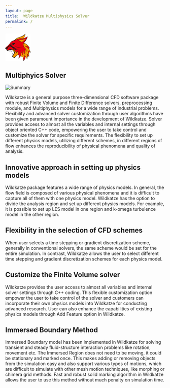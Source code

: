 ```yaml
---
layout: page
title:  Wildkatze Multiphysics Solver
permalink: /
---
```


![Wildkatze Logo](assets/images/logo80.png)

## Multiphyics Solver
                                  

![Summary](https://live.staticflickr.com/65535/51909289644_5801b44f86_z.jpg)

Wildkatze is a general purpose three-dimensional CFD software package with robust Finite Volume and Finite Difference solvers, preprocessing module, and Multiphysics models for a wide range of industrial problems. Flexibility and advanced solver customization through user algorithms have been given paramount importance in the development of Wildkatze. Solver provides access to almost all the variables and internal settings through object oriented C++ code, empowering the user to take control and customize the solver for specific requirements. The flexibility to set up different physics models, utilizing different schemes, in different regions of flow enhances the reproducibility of physical phenomena and quality of analysis.

## Innovative approach in setting up physics models
Wildkatze package features a wide range of physics models. In general, the flow field is composed of various physical phenomena and it is difficult to capture all of them with one physics model. Wildkatze has the option to divide the analysis region and set up different physics models. For example, it is possible to set up LES model in one region and k-omega turbulence model in the other region.

## Flexibility in the selection of CFD schemes
When user selects a time stepping or gradient discretization scheme, generally in conventional solvers, the same scheme would be set for the entire simulation. In contrast, Wildkatze allows the user to select different time stepping and gradient discretization schemes for each physics model.

## Customize the Finite Volume solver
Wildkatze provides the user access to almost all variables and internal solver settings through C++ coding. This flexible customization option empower the user to take control of the solver and customers can incorporate their own physics models into Wildkatze for conducting advanced research. User can also enhance the capabilities of existing physics models through Add Feature option in Wildkatze.

## Immersed Boundary Method
Immersed Boundary model has been implemented in Wildkatze for solving transient and steady fluid-structure interaction problems like rotation, movement etc. The Immersed Region does not need to be moving, it could be stationary and marked once. This makes adding or removing objects from the simulation easy and also support various types of motions, which are difficult to simulate with other mesh motion techniques, like morphing or chimera grid methods. Fast and robust solid marking algorithm in Wildkatze allows the user to use this method without much penalty on simulation time.
